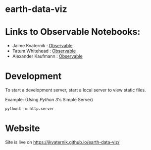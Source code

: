 # earth-data-viz

# Links to Observable Notebooks:
- Jaime Kvaternik : [Observable](https://observablehq.com/@jkvaternik/water-a-two-sided-coin)
- Tatum Whitehead : [Observable](https://observablehq.com/@twhitehead00)
- Alexander Kaufmann : [Observable](https://observablehq.com/@akaufmann038/final-project)

# Development
To start a development server, start a local server to view static files.

Example: (Using *Python 3*'s Simple Server)
```
python3 -m http.server
```
# Website

Site is live on https://jkvaternik.github.io/earth-data-viz/
